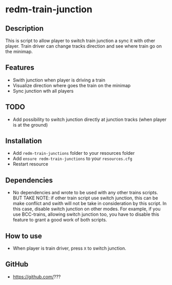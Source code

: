 # redm-train-junction

## Description
This is script to allow player to switch train junction a sync it with other player.
Train driver can change tracks direction and see where train go on the minimap.

## Features
- Swith junction when player is driving a train
- Visualize direction where goes the train on the minimap
- Sync junction wth all players

## TODO
- Add possibility to switch junction directly at junction tracks (when player is at the ground)

## Installation
- Add `redm-train-junctions` folder to your resources folder
- Add `ensure redm-train-junctions` to your `resources.cfg`
- Restart resource

## Dependencies
- No dependencies and wrote to be used with any other trains scripts.
BUT TAKE NOTE: if other train script use switch junction, this can be make conflict and swith will not be take in consideration by this script. In this case, disable switch junction on other modes.
For example, if you use BCC-trains, allowing switch junction too, you have to disable this feature to grant a good work of both scripts. 

## How to use
- When player is train driver, press `X` to switch junction.

## GitHub
- https://github.com/???